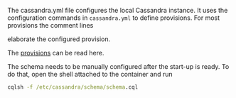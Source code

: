 The cassandra.yml file configures the local Cassandra instance.
It uses the configuration commands in `cassandra.yml` to define provisions. For most provisions the comment lines

elaborate the configured provision.

The [provisions](https://cassandra.apache.org/doc/latest/cassandra/configuration/cass_yaml_file.html) can be read here. 

The schema needs to be manually configured after the start-up is ready. To do that, open the shell attached to the container
and run

```cmd
cqlsh -f /etc/cassandra/schema/schema.cql
```
